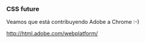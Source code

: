 ### CSS future

Veamos que está contribuyendo Adobe a Chrome :-)

http://html.adobe.com/webplatform/
